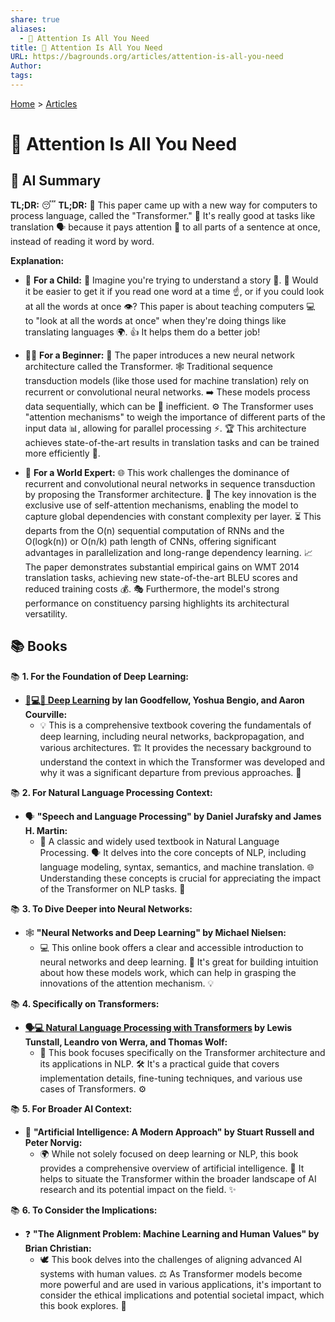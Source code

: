 ```yaml
---
share: true
aliases:
  - 👀 Attention Is All You Need
title: 👀 Attention Is All You Need
URL: https://bagrounds.org/articles/attention-is-all-you-need
Author: 
tags: 
---
```

[Home](../index.md) > [Articles](./index.md)  
# 👀 Attention Is All You Need  
## 🤖 AI Summary  
**TL;DR:** 😴 **TL;DR:** 📄 This paper came up with a new way for computers to process language, called the "Transformer." 🤖 It's really good at tasks like translation 🗣️ because it pays attention 👀 to all parts of a sentence at once, instead of reading it word by word.  
  
**Explanation:**  
  
* 🧒 **For a Child:** 🧠 Imagine you're trying to understand a story 📖. 🤔 Would it be easier to get it if you read one word at a time ☝️, or if you could look at all the words at once 👁️? This paper is about teaching computers 💻 to "look at all the words at once" when they're doing things like translating languages 🌍. 👍 It helps them do a better job!  
     
* 🧑‍🎓 **For a Beginner:** 📄 The paper introduces a new neural network architecture called the Transformer. 🕸️ Traditional sequence transduction models (like those used for machine translation) rely on recurrent or convolutional neural networks. ➡️ These models process data sequentially, which can be 🐌 inefficient. ⚙️ The Transformer uses "attention mechanisms" to weigh the importance of different parts of the input data 📊, allowing for parallel processing ⚡. 🏆 This architecture achieves state-of-the-art results in translation tasks and can be trained more efficiently 💪.  
     
* 🤯 **For a World Expert:** 🌐 This work challenges the dominance of recurrent and convolutional neural networks in sequence transduction by proposing the Transformer architecture. 🔑 The key innovation is the exclusive use of self-attention mechanisms, enabling the model to capture global dependencies with constant complexity per layer. ⏳ This departs from the O(n) sequential computation of RNNs and the O(logk(n)) or O(n/k) path length of CNNs, offering significant advantages in parallelization and long-range dependency learning. 📈 The paper demonstrates substantial empirical gains on WMT 2014 translation tasks, achieving new state-of-the-art BLEU scores and reduced training costs 💰. 🎭 Furthermore, the model's strong performance on constituency parsing highlights its architectural versatility.  
  
## 📚 Books  
📚 **1. For the Foundation of Deep Learning:**  
* **[🧠💻🤖 Deep Learning](../books/deep-learning.md) by Ian Goodfellow, Yoshua Bengio, and Aaron Courville:**  
    * 💡 This is a comprehensive textbook covering the fundamentals of deep learning, including neural networks, backpropagation, and various architectures. 🏗️ It provides the necessary background to understand the context in which the Transformer was developed and why it was a significant departure from previous approaches. 🚀  
  
📚 **2. For Natural Language Processing Context:**  
* 🗣️ **"Speech and Language Processing" by Daniel Jurafsky and James H. Martin:**  
    * 📜 A classic and widely used textbook in Natural Language Processing. 🗣️ It delves into the core concepts of NLP, including language modeling, syntax, semantics, and machine translation. 🌐 Understanding these concepts is crucial for appreciating the impact of the Transformer on NLP tasks. 🌟  
  
📚 **3. To Dive Deeper into Neural Networks:**  
* 🕸️ **"Neural Networks and Deep Learning" by Michael Nielsen:**  
    * 💻 This online book offers a clear and accessible introduction to neural networks and deep learning. 🤔 It's great for building intuition about how these models work, which can help in grasping the innovations of the attention mechanism. 💡  
  
📚 **4. Specifically on Transformers:**  
* **[🗣️💻 Natural Language Processing with Transformers](../books/natural-language-processing-with-transformers.md) by Lewis Tunstall, Leandro von Werra, and Thomas Wolf:**  
    * 🚀 This book focuses specifically on the Transformer architecture and its applications in NLP. 🛠️ It's a practical guide that covers implementation details, fine-tuning techniques, and various use cases of Transformers. ⚙️  
  
📚 **5. For Broader AI Context:**  
* 🤖 **"Artificial Intelligence: A Modern Approach" by Stuart Russell and Peter Norvig:**  
    * 🌍 While not solely focused on deep learning or NLP, this book provides a comprehensive overview of artificial intelligence. 🔭 It helps to situate the Transformer within the broader landscape of AI research and its potential impact on the field. ✨  
  
📚 **6. To Consider the Implications:**  
* ❓ **"The Alignment Problem: Machine Learning and Human Values" by Brian Christian:**  
    * 🕊️ This book delves into the challenges of aligning advanced AI systems with human values. ⚖️ As Transformer models become more powerful and are used in various applications, it's important to consider the ethical implications and potential societal impact, which this book explores. 💭